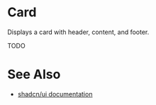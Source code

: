 # Card

Displays a card with header, content, and footer.

TODO

# See Also

-   [shadcn/ui documentation](https://ui.shadcn.com/docs/components/card)

